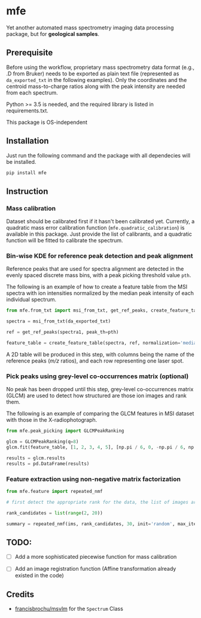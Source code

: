 # mfe

Yet another automated mass spectrometry imaging data processing package, but for **geological samples**. 

## Prerequisite

Before using the workflow, proprietary mass spectrometry data format (e.g., .D from Bruker) needs to be exported as plain text file (represented as `da_exported_txt` in the following examples). Only the coordinates and the centroid mass-to-charge ratios along with the peak intensity are needed from each spectrum.

Python >= 3.5 is needed, and the required library is listed in requirements.txt.

This package is OS-independent

## Installation

Just run the following command and the package with all dependecies will be installed.

````bash
pip install mfe
````

## Instruction

### Mass calibration

Dataset should be calibrated first if it hasn't been calibrated yet. Currently, a quadratic mass error calibration function (`mfe.quadratic_calibration`) is available in this package. Just provide the list of calibrants, and a quadratic function will be fitted to calibrate the spectrum. 

### Bin-wise KDE for reference peak detection and peak alignment

Reference peaks that are used for spectra alignment are detected in the evenly spaced discrete mass bins, with a peak picking threshold value `pth`. 

The following is an example of how to create a feature table from the MSI spectra with ion intensities normalized by the median peak intensity of each individual spectrum.

````python
from mfe.from_txt import msi_from_txt, get_ref_peaks, create_feature_table

spectra = msi_from_txt(da_exported_txt)

ref = get_ref_peaks(spectra1, peak_th=pth)

feature_table = create_feature_table(spectra, ref, normalization='median')
````

A 2D table will be produced in this step, with columns being the name of the reference peaks (*m/z* ratios), and each row representing one laser spot.

### Pick peaks using grey-level co-occurrences matrix (optional)
No peak has been dropped until this step, grey-level co-occurrences matrix (GLCM) are used to detect how structured are those ion images and rank them.

The following is an example of comparing the GLCM features in MSI dataset with those in the X-radiophotograph.

````python
from mfe.peak_picking import GLCMPeakRanking

glcm = GLCMPeakRanking(q=8)
glcm.fit(feature_table, [1, 2, 3, 4, 5], [np.pi / 6, 0, -np.pi / 6, np.pi / 2, -np.pi / 2, np.pi / 4, -np.pi / 4])

results = glcm.results
results = pd.DataFrame(results)

````

### Feature extraction using non-negative matrix factorization

````python
from mfe.feature import repeated_nmf

# first detect the appropriate rank for the data, the list of images are used here instead of the feature table, because the images have already been normalized with quantiles removed.

rank_candidates = list(range(2, 20))

summary = repeated_nmf(ims, rank_candidates, 30, init='random', max_iter=3000)

````

## TODO:

- [ ] Add a more sophisticated piecewise function for mass calibration
- [ ] Add an image registration function (Affine transformation already existed in the code)


## Credits

- [francisbrochu/msvlm](https://github.com/francisbrochu/msvlm) for the `Spectrum` Class

